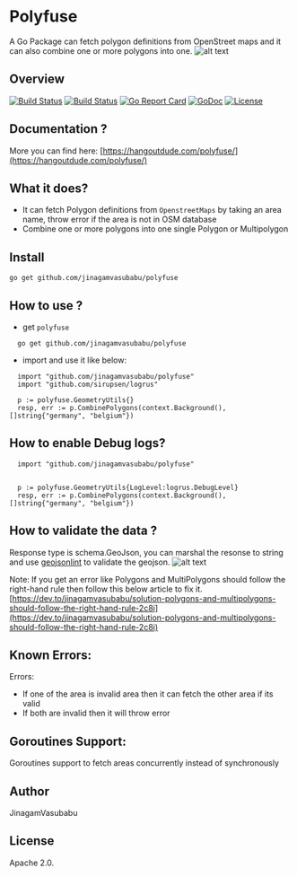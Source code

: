 # Polyfuse
A Go Package can fetch polygon definitions from OpenStreet maps and it can also combine one or more polygons into one.
![alt text](https://github.com/jinagamvasubabu/polyfuse/blob/master/images/polyfuse.png?raw=true)
## Overview 
[![Build Status](https://travis-ci.org/jinagamvasubabu/polyfuse.svg?branch=master)](https://travis-ci.org/jinagamvasubabu/polyfuse)
[![Build Status](https://circleci.com/gh/jinagamvasubabu/polyfuse.svg?style=svg)](https://circleci.com/gh/jinagamvasubabu/polyfuse)
[![Go Report Card](https://goreportcard.com/badge/github.com/jinagamvasubabu/polyfuse)](https://goreportcard.com/report/github.com/jinagamvasubabu/polyfuse)
[![GoDoc](https://godoc.org/github.com/jinagamvasubabu/polyfuse?status.svg)](https://godoc.org/github.com/jinagamvasubabu/polyfuse) 
[![License](https://img.shields.io/badge/License-Apache%202.0-blue.svg)](https://opensource.org/licenses/Apache-2.0)

## Documentation ?
More you can find here: [https://hangoutdude.com/polyfuse/](https://hangoutdude.com/polyfuse/)

## What it does?
* It can fetch Polygon definitions from `OpenstreetMaps` by taking an area name, throw error if the area is not in OSM database
* Combine one or more polygons into one single Polygon or Multipolygon

## Install

```
go get github.com/jinagamvasubabu/polyfuse
```

## How to use ?
* get `polyfuse`
```
  go get github.com/jinagamvasubabu/polyfuse
  ```
* import and use it like below:
```
  import "github.com/jinagamvasubabu/polyfuse"
  import "github.com/sirupsen/logrus"
 
  p := polyfuse.GeometryUtils{}
  resp, err := p.CombinePolygons(context.Background(), []string{"germany", "belgium"})

```

## How to enable Debug logs?
```
  import "github.com/jinagamvasubabu/polyfuse"

 
  p := polyfuse.GeometryUtils{LogLevel:logrus.DebugLevel}
  resp, err := p.CombinePolygons(context.Background(), []string{"germany", "belgium"})

```

## How to validate the data ?
Response type is schema.GeoJson, you can marshal the resonse to string and use [geojsonlint](https://geojsonlint.com) to validate the geojson.
![alt text](https://github.com/jinagamvasubabu/polyfuse/blob/master/images/geojsonlint.png?raw=true)

Note: 
If you get an error like Polygons and MultiPolygons should follow the right-hand rule then follow this below article to fix it.
[https://dev.to/jinagamvasubabu/solution-polygons-and-multipolygons-should-follow-the-right-hand-rule-2c8i](https://dev.to/jinagamvasubabu/solution-polygons-and-multipolygons-should-follow-the-right-hand-rule-2c8i)


## Known Errors: 
Errors:
   * If one of the area is invalid area then it can fetch the other area if its valid
   * If both are invalid then it will throw error

## Goroutines Support:
Goroutines support to fetch areas concurrently instead of synchronously

## Author

JinagamVasubabu

## License

Apache 2.0.
